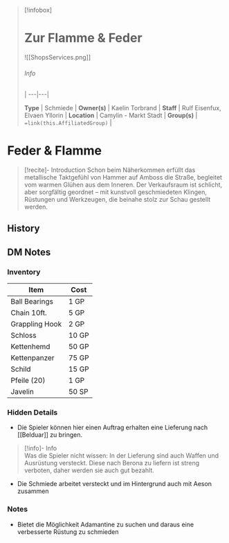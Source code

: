 
> [!infobox]
> # Zur Flamme & Feder
>
> ![[ShopsServices.png]]
> ###### Info
>  |
> ---|---|
> 
> **Type** | Schmiede |
> **Owner(s)** | Kaelin Torbrand |
> **Staff** | Rulf Eisenfux, Elvaen Yllorin |
> **Location** | Camylin - Markt Stadt |
> **Group(s)** | `=link(this.AffiliatedGroup)` |

# **Feder & Flamme**
> [!recite]- Introduction
Schon beim Näherkommen erfüllt das metallische Taktgefühl von Hammer auf Amboss die Straße, begleitet vom warmen Glühen aus dem Inneren. Der Verkaufsraum ist schlicht, aber sorgfältig geordnet – mit kunstvoll geschmiedeten Klingen, Rüstungen und Werkzeugen, die beinahe stolz zur Schau gestellt werden.

## History


## DM Notes


### Inventory

| Item           | Cost   |
| -------------- | ------ |
| Ball Bearings  | 1 GP   |
| Chain 10ft.    | 5 GP   |
| Grappling Hook | 2 GP   |
| Schloss        | 10 GP  |
| Kettenhemd     | 50 GP  |
| Kettenpanzer   | 75 GP  |
| Schild         | 15 GP  |
| Pfeile (20)    | 1 GP   |
| Javelin        | 50 SP  |

### Hidden Details
- Die Spieler können hier einen Auftrag erhalten eine Lieferung nach [[Belduar]] zu bringen.
> [!info]- Info  
> Was die Spieler nicht wissen: In der Lieferung sind auch Waffen und Ausrüstung versteckt. Diese nach Berona zu liefern ist streng verboten, daher werden sie auch gut bezahlt. 


- Die Schmiede arbeitet versteckt und im Hintergrund auch mit Aeson zusammen

### Notes

- Bietet die Möglichkeit Adamantine zu suchen und daraus eine verbesserte Rüstung zu schmieden